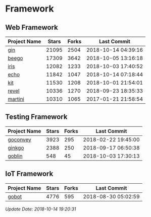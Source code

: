 # Framework

## Web Framework

| Project Name | Stars | Forks | Last Commit |
| ------------ | ----- | ----- | ----------- |
| [gin](https://github.com/gin-gonic/gin) | 21095 | 2504 | 2018-10-14 04:39:16 |
| [beego](https://github.com/astaxie/beego) | 17309 | 3642 | 2018-10-05 13:16:18 |
| [iris](https://github.com/kataras/iris) | 12082 | 1233 | 2018-10-03 17:40:52 |
| [echo](https://github.com/labstack/echo) | 11842 | 1047 | 2018-10-14 07:18:44 |
| [kit](https://github.com/go-kit/kit) | 11530 | 1208 | 2018-10-01 21:54:01 |
| [revel](https://github.com/revel/revel) | 10336 | 1270 | 2018-09-23 18:35:33 |
| [martini](https://github.com/go-martini/martini) | 10310 | 1065 | 2017-01-21 21:58:54 |

## Testing Framework

| Project Name | Stars | Forks | Last Commit |
| ------------ | ----- | ----- | ----------- |
| [goconvey](https://github.com/smartystreets/goconvey) | 3923 | 295 | 2018-02-22 19:45:00 |
| [ginkgo](https://github.com/onsi/ginkgo) | 2388 | 250 | 2018-09-17 06:50:38 |
| [goblin](https://github.com/franela/goblin) | 548 | 45 | 2018-10-03 17:30:13 |

## IoT Framework

| Project Name | Stars | Forks | Last Commit |
| ------------ | ----- | ----- | ----------- |
| [gobot](https://github.com/hybridgroup/gobot) | 4776 | 595 | 2018-08-30 05:02:59 |

*Update Date: 2018-10-14 19:20:31*